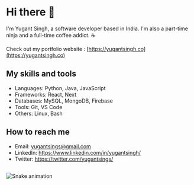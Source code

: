 # Hi there 👋

I'm Yugant Singh, a software developer based in India. I'm also a part-time ninja and a full-time coffee addict. ☕

Check out my portfolio website : [https://yugantsingh.co](https://yugantsingh.co)

## My skills and tools

- Languages: Python, Java, JavaScript
- Frameworks: React, Next
- Databases: MySQL, MongoDB, Firebase
- Tools: Git, VS Code
- Others: Linux, Bash

## How to reach me

- Email: yugantsings@gmail.com
- LinkedIn: https://www.linkedin.com/in/yugantsingh/
- Twitter: https://twitter.com/yugantsings/





<!-- Add icons for the languages and tools you use here -->
##
 
<div> 
 
  ![Snake animation](https://github.com/yugantsingh/yugantsingh/blob/output/github-contribution-grid-snake.svg)
 
</div>
